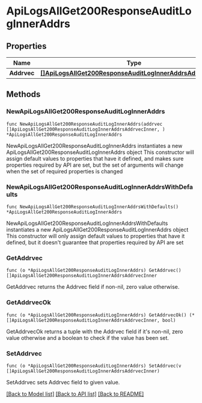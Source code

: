 # ApiLogsAllGet200ResponseAuditLogInnerAddrs

## Properties

Name | Type | Description | Notes
------------ | ------------- | ------------- | -------------
**Addrvec** | [**[]ApiLogsAllGet200ResponseAuditLogInnerAddrsAddrvecInner**](ApiLogsAllGet200ResponseAuditLogInnerAddrsAddrvecInner.md) |  | 

## Methods

### NewApiLogsAllGet200ResponseAuditLogInnerAddrs

`func NewApiLogsAllGet200ResponseAuditLogInnerAddrs(addrvec []ApiLogsAllGet200ResponseAuditLogInnerAddrsAddrvecInner, ) *ApiLogsAllGet200ResponseAuditLogInnerAddrs`

NewApiLogsAllGet200ResponseAuditLogInnerAddrs instantiates a new ApiLogsAllGet200ResponseAuditLogInnerAddrs object
This constructor will assign default values to properties that have it defined,
and makes sure properties required by API are set, but the set of arguments
will change when the set of required properties is changed

### NewApiLogsAllGet200ResponseAuditLogInnerAddrsWithDefaults

`func NewApiLogsAllGet200ResponseAuditLogInnerAddrsWithDefaults() *ApiLogsAllGet200ResponseAuditLogInnerAddrs`

NewApiLogsAllGet200ResponseAuditLogInnerAddrsWithDefaults instantiates a new ApiLogsAllGet200ResponseAuditLogInnerAddrs object
This constructor will only assign default values to properties that have it defined,
but it doesn't guarantee that properties required by API are set

### GetAddrvec

`func (o *ApiLogsAllGet200ResponseAuditLogInnerAddrs) GetAddrvec() []ApiLogsAllGet200ResponseAuditLogInnerAddrsAddrvecInner`

GetAddrvec returns the Addrvec field if non-nil, zero value otherwise.

### GetAddrvecOk

`func (o *ApiLogsAllGet200ResponseAuditLogInnerAddrs) GetAddrvecOk() (*[]ApiLogsAllGet200ResponseAuditLogInnerAddrsAddrvecInner, bool)`

GetAddrvecOk returns a tuple with the Addrvec field if it's non-nil, zero value otherwise
and a boolean to check if the value has been set.

### SetAddrvec

`func (o *ApiLogsAllGet200ResponseAuditLogInnerAddrs) SetAddrvec(v []ApiLogsAllGet200ResponseAuditLogInnerAddrsAddrvecInner)`

SetAddrvec sets Addrvec field to given value.



[[Back to Model list]](../README.md#documentation-for-models) [[Back to API list]](../README.md#documentation-for-api-endpoints) [[Back to README]](../README.md)


